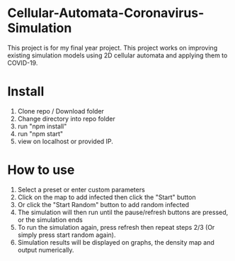 # Cellular-Automata-Coronavirus-Simulation
This project is for my final year project. This project works on improving existing simulation models using 2D cellular automata and applying them to COVID-19.

# Install
1. Clone repo / Download folder 
2. Change directory into repo folder
3. run "npm install"
4. run "npm start"
5. view on localhost or provided IP.

# How to use
1. Select a preset or enter custom parameters 
2. Click on the map to add infected then click the "Start" button
3. Or click the "Start Random" button to add random infected
4. The simulation will then run until the pause/refresh buttons are pressed, or the simulation ends
5. To run the simulation again, press refresh then repeat steps 2/3 (Or simply press start random again).
6. Simulation results will be displayed on graphs, the density map and output numerically. 
